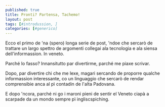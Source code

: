 ```yaml
---
published: true
title: Pronti? Partensa, Tachemo!
layout: post
tags: [#introdussion, ]
categories: [#generico]
---
```

Ecco el primo de 'na (spero) longa serie de post, 'ndoe che sercarò de trattare un largo spettro de argomenti collegai ala tecnologia e ala siensa dell'informassion. 
In veneto.

Parché lo fasso? 
Innansitutto par divertirme, parché me piaxe scrivar.

Dopo, par divertire chi che me lexe, magari sercando de proporre qualche informassion interessante, co un linguaggio che sercarò de rendar comprensibie anca al pì contadin de l'alta Padovana.

E dopo 'ncora, parché ni go i maroni pieni de sentir el Veneto ciapà a scarpade da un mondo sempre pì ingliscspiching.